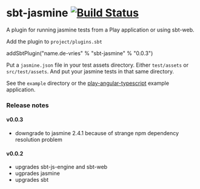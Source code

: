 sbt-jasmine [![Build Status](https://travis-ci.org/joost-de-vries/sbt-jasmine.png?branch=master)](https://travis-ci.org/joost-de-vries/sbt-jasmine)
=========

A plugin for running jasmine tests from a Play application or using sbt-web.

Add the plugin to `project/plugins.sbt`

   addSbtPlugin("name.de-vries" % "sbt-jasmine" % "0.0.3")
   
Put a `jasmine.json` file in your test assets directory. Either `test/assets` or `src/test/assets`. And put your jasmine tests in that same directory. 
   
See the `example` directory or the [play-angular-typescript](https://github.com/joost-de-vries/play-angular-typescript.g8) example application.

### Release notes
#### v0.0.3
- downgrade to jasmine 2.4.1 because of strange npm dependency resolution problem

#### v0.0.2
- upgrades sbt-js-engine and sbt-web
- ugprades jasmine
- upgrades sbt
